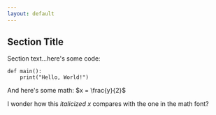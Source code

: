 ```yaml
---
layout: default
---
```


## Section Title

Section text...here's some code:

~~~python3
def main():
    print("Hello, World!")
~~~

And here's some math: $x = \frac{y}{2}$

I wonder how this *italicized x* compares with the one in the math font?
